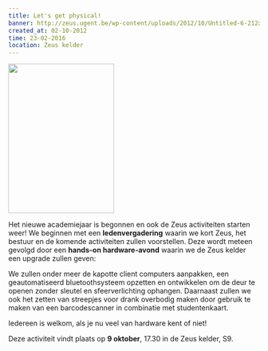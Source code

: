 ```yaml
---
title: Let's get physical!
banner: http://zeus.ugent.be/wp-content/uploads/2012/10/Untitled-6-212x300.png
created_at: 02-10-2012
time: 23-02-2016
location: Zeus kelder
---
```


<a href="https://zeus.ugent.be/wp-content/uploads/2012/10/Untitled-6.png"><img src="http://zeus.ugent.be/wp-content/uploads/2012/10/Untitled-6-212x300.png" alt="" title="Speeddating" width="212" height="300" class="alignright size-medium wp-image-1063" /></a>

Het nieuwe academiejaar is begonnen en ook de Zeus activiteiten starten weer! We beginnen met een <strong>ledenvergadering</strong> waarin we kort Zeus, het bestuur en de komende activiteiten zullen voorstellen. Deze wordt meteen gevolgd door een <strong>hands-on hardware-avond</strong> waarin we de Zeus kelder een upgrade zullen geven:

We zullen onder meer de kapotte client computers aanpakken, een geautomatiseerd bluetoothsysteem opzetten en ontwikkelen om de deur te openen zonder sleutel en sfeerverlichting ophangen. Daarnaast zullen we ook het zetten van streepjes voor drank overbodig maken door gebruik te maken van een barcodescanner in combinatie met studentenkaart. 

Iedereen is welkom, als je nu veel van hardware kent of niet!

Deze activiteit vindt plaats op <strong>9 oktober</strong>, 17.30 in de Zeus kelder, S9.